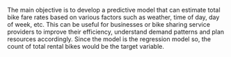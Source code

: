 
The main objective is to develop a predictive model that can estimate total bike fare rates based on various factors such as weather, time of day, day of week, etc. This can be useful for businesses or bike sharing service providers to improve their efficiency, understand demand patterns and plan resources accordingly. Since the model is the regression model so, the count of total rental bikes would be the target variable.

